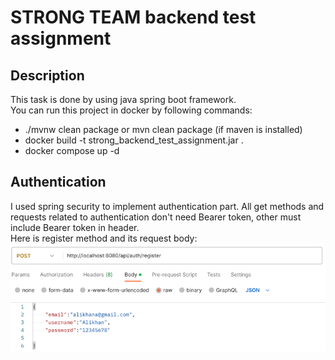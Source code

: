 # STRONG TEAM backend test assignment

## Description 
This task is done by using java spring boot framework.<br />
You can run this project in docker by following commands:
-  ./mvnw clean package or mvn clean package (if maven is installed)
- docker build -t strong_backend_test_assignment.jar . 
- docker compose up -d

## Authentication
I used spring security to implement authentication part.
All get methods and requests related to authentication don't need Bearer token, other must include Bearer token in header.<br/>
Here is register method and its request body:<br/>
<img src="images/img1.png"/>

